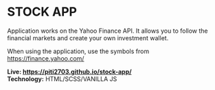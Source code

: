 # STOCK APP

Application works on the Yahoo Finance API. It allows you to follow the financial markets and create your own investment wallet.

When using the application, use the symbols from https://finance.yahoo.com/

<b>Live: https://piti2703.github.io/stock-app/</b>
<br>
<b>Technology:</b> HTML/SCSS/VANILLA JS
